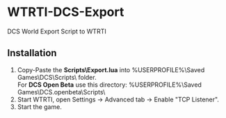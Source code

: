 # WTRTI-DCS-Export
DCS World Export Script to WTRTI

## Installation
1. Copy-Paste the __Scripts\Export.lua__ into %USERPROFILE%\Saved Games\DCS\Scripts\ folder.  
   For __DCS Open Beta__ use this directory: %USERPROFILE%\Saved Games\DCS.openbeta\Scripts\
2. Start WTRTI, open Settings -> Advanced tab -> Enable "TCP Listener".
3. Start the game.

